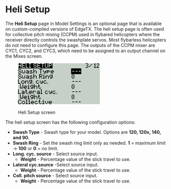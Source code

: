 # Heli Setup

The **Heli Setup** page in Model Settings is an optional page that is available on custom-compiled versions of EdgeTX. The heli setup page is often used for collective pitch mixing (CCPM) used in flybared helicopters where the receiver directly controls the swashplate servos. Most flybarless helicopters do not need to configure this page. The outputs of the CCPM mixer are CYC1, CYC2, and CYC3, which need to be assigned to an output channel on the Mixes screen.

<figure><img src="../../.gitbook/assets/bwheli.png" alt=""><figcaption><p>Heli Setup screen</p></figcaption></figure>

The heli setup screen has the following configuration options:

* **Swash Type** - Swash type for your model. Options are **120, 120x, 140, and 90.**
* **Swash Ring** - Set the swash ring limit only as needed. **1** = maximum limit -> **100** or **0** = no limit.&#x20;
* **Long. cyc. source** - Select source input.
  * **Weight** - Percentage value of the stick travel to use.
* **Lateral cyc.source** -Select source input.
  * **Weight** - Percentage value of the stick travel to use.
* **Coll. pitch source** - Select source input.&#x20;
  * **Weight** - Percentage value of the stick travel to use.
